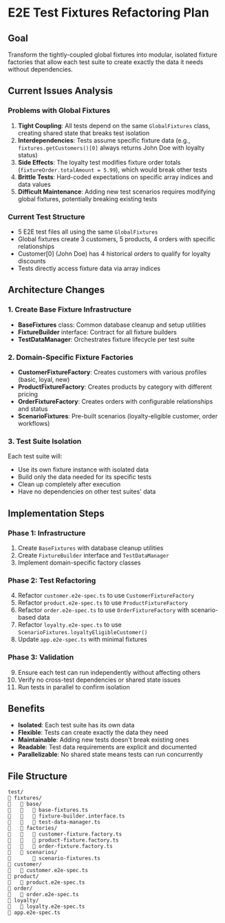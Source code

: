 # E2E Test Fixtures Refactoring Plan

## Goal

Transform the tightly-coupled global fixtures into modular, isolated fixture factories that allow each test suite to create exactly the data it needs without dependencies.

## Current Issues Analysis

### Problems with Global Fixtures

1. **Tight Coupling**: All tests depend on the same `GlobalFixtures` class, creating shared state that breaks test isolation
2. **Interdependencies**: Tests assume specific fixture data (e.g., `fixtures.getCustomers()[0]` always returns John Doe with loyalty status)
3. **Side Effects**: The loyalty test modifies fixture order totals (`fixtureOrder.totalAmount = 5.99`), which would break other tests
4. **Brittle Tests**: Hard-coded expectations on specific array indices and data values
5. **Difficult Maintenance**: Adding new test scenarios requires modifying global fixtures, potentially breaking existing tests

### Current Test Structure

- 5 E2E test files all using the same `GlobalFixtures`
- Global fixtures create 3 customers, 5 products, 4 orders with specific relationships
- Customer[0] (John Doe) has 4 historical orders to qualify for loyalty discounts
- Tests directly access fixture data via array indices

## Architecture Changes

### 1. Create Base Fixture Infrastructure

- **BaseFixtures** class: Common database cleanup and setup utilities
- **FixtureBuilder** interface: Contract for all fixture builders
- **TestDataManager**: Orchestrates fixture lifecycle per test suite

### 2. Domain-Specific Fixture Factories

- **CustomerFixtureFactory**: Creates customers with various profiles (basic, loyal, new)
- **ProductFixtureFactory**: Creates products by category with different pricing
- **OrderFixtureFactory**: Creates orders with configurable relationships and status
- **ScenarioFixtures**: Pre-built scenarios (loyalty-eligible customer, order workflows)

### 3. Test Suite Isolation

Each test suite will:

- Use its own fixture instance with isolated data
- Build only the data needed for its specific tests
- Clean up completely after execution
- Have no dependencies on other test suites' data

## Implementation Steps

### Phase 1: Infrastructure

1. Create `BaseFixtures` with database cleanup utilities
2. Create `FixtureBuilder` interface and `TestDataManager`
3. Implement domain-specific factory classes

### Phase 2: Test Refactoring

4. Refactor `customer.e2e-spec.ts` to use `CustomerFixtureFactory`
5. Refactor `product.e2e-spec.ts` to use `ProductFixtureFactory`
6. Refactor `order.e2e-spec.ts` to use `OrderFixtureFactory` with scenario-based data
7. Refactor `loyalty.e2e-spec.ts` to use `ScenarioFixtures.loyaltyEligibleCustomer()`
8. Update `app.e2e-spec.ts` with minimal fixtures

### Phase 3: Validation

9. Ensure each test can run independently without affecting others
10. Verify no cross-test dependencies or shared state issues
11. Run tests in parallel to confirm isolation

## Benefits

- **Isolated**: Each test suite has its own data
- **Flexible**: Tests can create exactly the data they need
- **Maintainable**: Adding new tests doesn't break existing ones
- **Readable**: Test data requirements are explicit and documented
- **Parallelizable**: No shared state means tests can run concurrently

## File Structure

```
test/
   fixtures/
      base/
         base-fixtures.ts
         fixture-builder.interface.ts
         test-data-manager.ts
      factories/
         customer-fixture.factory.ts
         product-fixture.factory.ts
         order-fixture.factory.ts
      scenarios/
          scenario-fixtures.ts
   customer/
      customer.e2e-spec.ts
   product/
      product.e2e-spec.ts
   order/
      order.e2e-spec.ts
   loyalty/
      loyalty.e2e-spec.ts
   app.e2e-spec.ts
```
